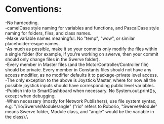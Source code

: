 # **Conventions**:
-No hardcoding.\
-camelCase style naming for variables and functions, and PascalCase style naming for folders, files, and class names.\
-Make variable names meaningful. No "temp", "wow", or similar placeholder-esque names.\
-As much as possible, make it so your commits only modify the files within a single folder (for example, if you're working on swerve, then your commit should only change files in the Swerve folder).\
-Every member in Master files (and the MotorController/Controller file) should be private. Every member in Constants files should not have any access modifier, as no modifier defaults it to package-private level access.\
-The only exception to the above is Joystick/Master, where for now all the possible joystick inputs should have corresponding public level variables.\
-Publish info to SmartDashboard when necessary. No System.out.print()s, except when debugging.\
-When necessary (mostly for Network Publishers), use file system syntax, e.g. "/rio/Swerve/Module/angle" ("rio" refers to Roborio, "Swerve/Module" means Swerve folder, Module class, and "angle" would be the variable in the class).\